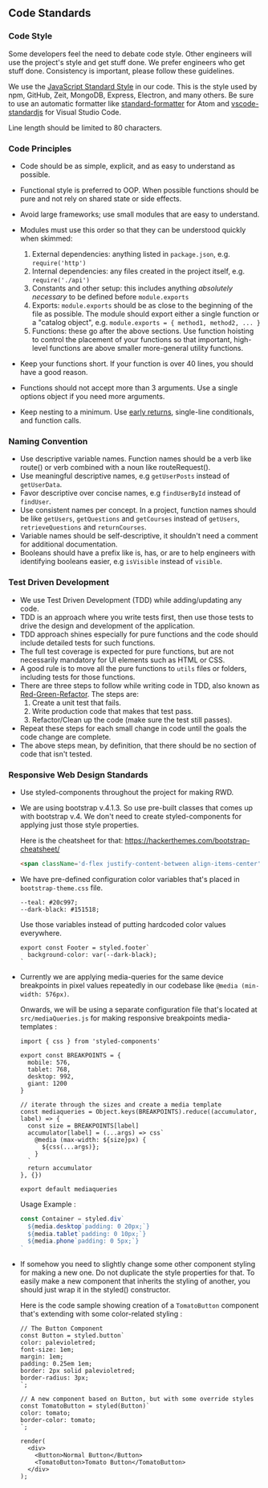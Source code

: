 ## Code Standards

### Code Style

Some developers feel the need to debate code style. Other engineers will use the project's style and get stuff done. We prefer engineers who get stuff done. Consistency is important, please follow these guidelines.

We use the [JavaScript Standard Style](https://standardjs.com/) in our code. This is the style used by npm, GitHub, Zeit, MongoDB, Express, Electron, and many others. Be sure to use an automatic formatter like [standard-formatter](https://atom.io/packages/standard-formatter) for Atom and [vscode-standardjs](https://marketplace.visualstudio.com/items/chenxsan.vscode-standardjs) for Visual Studio Code.

Line length should be limited to 80 characters.

### Code Principles

* Code should be as simple, explicit, and as easy to understand as possible.
* Functional style is preferred to OOP. When possible functions should be pure and not rely on shared state or side effects.
* Avoid large frameworks; use small modules that are easy to understand.
* Modules must use this order so that they can be understood quickly when skimmed:
  1. External dependencies: anything listed in `package.json`, e.g. `require('http')`
  2. Internal dependencies: any files created in the project itself, e.g. `require('./api')`
  3. Constants and other setup: this includes anything *absolutely necessary* to be defined before `module.exports`
  4. Exports: `module.exports` should be as close to the beginning of the file as possible. The module should export either a single function or a "catalog object", e.g. `module.exports = { method1, method2, ... }`
  5. Functions: these go after the above sections. Use function hoisting to control the placement of your functions so that important, high-level functions are above smaller more-general utility functions.

* Keep your functions short. If your function is over 40 lines, you should have a good reason.

* Functions should not accept more than 3 arguments. Use a single options object if you need more arguments.

* Keep nesting to a minimum. Use [early returns](https://blog.timoxley.com/post/47041269194/avoid-else-return-early), single-line conditionals, and function calls.

### Naming Convention

* Use descriptive variable names. Function names should be a verb like route() or verb combined with a noun like routeRequest().
* Use meaningful descriptive names, e.g `getUserPosts` instead of `getUserData`.
* Favor descriptive over concise names, e.g `findUserById` instead of `findUser`.
* Use consistent names per concept. In a project, function names should be like `getUsers`, `getQuestions` and `getCourses` instead of `getUsers`, `retrieveQuestions` and `returnCourses`.
* Variable names should be self-descriptive, it shouldn't need a comment for additional documentation.
* Booleans should have a prefix like is, has, or are to help engineers with identifying booleans easier, e.g `isVisible` instead of `visible`.

### Test Driven Development

* We use Test Driven Development (TDD) while adding/updating any code.
* TDD is an approach where you write tests first, then use those tests to drive the design and development of the application.
* TDD approach shines especially for pure functions and the code should include detailed tests for such functions.
* The full test coverage is expected for pure functions, but are not necessarily mandatory for UI elements such as HTML or CSS.
* A good rule is to move all the pure functions to `utils` files or folders, including tests for those functions.
* There are three steps to follow while writing code in TDD, also known as [Red-Green-Refactor](http://www.jamesshore.com/v2/blog/2005/red-green-refactor). The steps are:
  1. Create a unit test that fails.
  2. Write production code that makes that test pass.
  3. Refactor/Clean up the code (make sure the test still passes).
* Repeat these steps for each small change in code until the goals the code change are complete.
* The above steps mean, by definition, that there should be no section of code that isn't tested.

### Responsive Web Design Standards

* Use styled-components throughout the project for making RWD.

* We are using bootstrap v.4.1.3. So use pre-built classes that comes up with bootstrap v.4. We don't need to create styled-components for applying just those style properties.

    Here is the cheatsheet for that: https://hackerthemes.com/bootstrap-cheatsheet/

    ```HTML
    <span className='d-flex justify-content-between align-items-center'></span>
    ```

* We have pre-defined configuration color variables that's placed in `bootstrap-theme.css` file.

    ```JS
    --teal: #20c997;
    --dark-black: #151518;
    ```

    Use those variables instead of putting hardcoded color values everywhere.

    ```JS
    export const Footer = styled.footer`
      background-color: var(--dark-black);
    `
    ```

* Currently we are applying media-queries for the same device breakpoints in pixel values repeatedly in our codebase like `@media (min-width: 576px)`.

    Onwards, we will be using a separate configuration file that's located at `src/mediaQueries.js` for making responsive breakpoints media-templates :

    ```JS
    import { css } from 'styled-components'

    export const BREAKPOINTS = {
      mobile: 576,
      tablet: 768,
      desktop: 992,
      giant: 1200
    }

    // iterate through the sizes and create a media template
    const mediaqueries = Object.keys(BREAKPOINTS).reduce((accumulator, label) => {
      const size = BREAKPOINTS[label]
      accumulator[label] = (...args) => css`
        @media (max-width: ${size}px) {
          ${css(...args)};
        }
      `
      return accumulator
    }, {})

    export default mediaqueries
    ```

    Usage Example :

    ```javascript
    const Container = styled.div`
      ${media.desktop`padding: 0 20px;`}
      ${media.tablet`padding: 0 10px;`}
      ${media.phone`padding: 0 5px;`}
    `
    ```

* If somehow you need to slightly change some other component styling for making a new one. Do not duplicate the style properties for that. To easily make a new component that inherits the styling of another, you should just wrap it in the styled() constructor.

    Here is the code sample showing creation of a `TomatoButton` component that's extending with some color-related styling :

    ```JS
    // The Button Component
    const Button = styled.button`
    color: palevioletred;
    font-size: 1em;
    margin: 1em;
    padding: 0.25em 1em;
    border: 2px solid palevioletred;
    border-radius: 3px;
    `;

    // A new component based on Button, but with some override styles
    const TomatoButton = styled(Button)`
    color: tomato;
    border-color: tomato;
    `;

    render(
      <div>
        <Button>Normal Button</Button>
        <TomatoButton>Tomato Button</TomatoButton>
      </div>
    );
    ```
